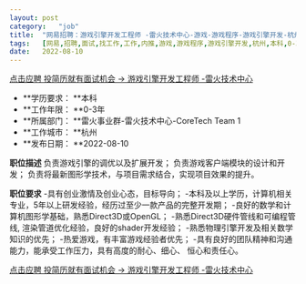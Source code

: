 ```yaml
---
layout:	post
category:	"job"
title:	"网易招聘：游戏引擎开发工程师 -雷火技术中心-游戏-游戏程序-游戏引擎开发-杭州本科0-3年"
tags:	[网易,招聘,面试,找工作,工作,内推,游戏,游戏程序,游戏引擎开发,杭州,本科,0-3年]
date:	2022-08-10
---
```


[点击应聘 投简历就有面试机会 -> 游戏引擎开发工程师 -雷火技术中心](http://mobile.bole.netease.com/bole/boleDetail?id=15727&employeeId=346f03c3cda5f04c&key=all)



- **学历要求： **本科
- **工作年限： **0-3年
- **所属部门： **雷火事业群-雷火技术中心-CoreTech Team 1
- **工作城市： **杭州
- **发布日期： **2022-08-10



**职位描述**
负责游戏引擎的调优以及扩展开发；
负责游戏客户端模块的设计和开发；
负责将最新图形学技术，与项目需求结合，实现项目效果的提升。



**职位要求**
-具有创业激情及创业心态，目标导向；
-本科及以上学历，计算机相关专业，5年以上研发经验，经历过至少一款产品的完整开发期； 
-良好的数学和计算机图形学基础，熟悉Direct3D或OpenGL； 
-熟悉Direct3D硬件管线和可编程管线, 渲染管道优化经验，良好的shader开发经验；
-熟悉物理引擎开发及相关数学知识的优先；
-热爱游戏，有丰富游戏经验者优先； 
-具有良好的团队精神和沟通能力，能承受工作压力，具有高度的耐心、细心、 恒心和责任心。



[点击应聘 投简历就有面试机会 -> 游戏引擎开发工程师 -雷火技术中心](http://mobile.bole.netease.com/bole/boleDetail?id=15727&employeeId=346f03c3cda5f04c&key=all)